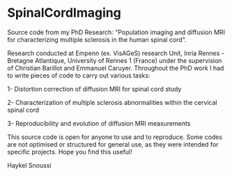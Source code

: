 # SpinalCordImaging

Source code from my PhD Research: "Population imaging and diffusion MRI for characterizing multiple sclerosis in the human spinal cord".

Research conducted at Empenn (ex. VisAGeS) research Unit, Inria Rennes - Bretagne Atlantique, University of Rennes 1 (France) under the supervision of Christian Barillot and Emmanuel Caruyer. Throughout the PhD work I had to write pieces of code to carry out various tasks: 

1- Distortion correction of diffusion MRI for spinal cord study

2- Characterization of multiple sclerosis abnormalities within the cervical spinal cord

3- Reproducibility and evolution of diffusion MRI measurements

This source code is open for anyone to use and to reproduce. Some codes are not optimised or structured for general use, as they were intended for specific projects. Hope you find this useful!

Haykel Snoussi
